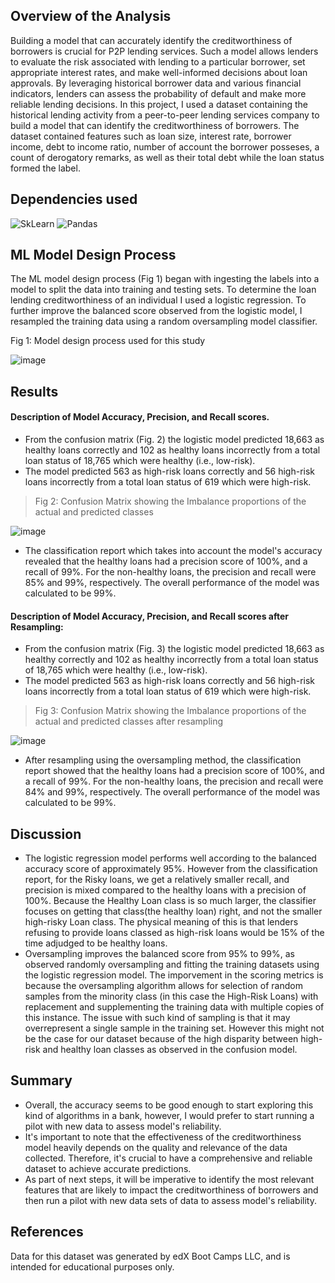 ## Overview of the Analysis

Building a model that can accurately identify the creditworthiness of borrowers is crucial for P2P lending services. Such a model allows lenders to evaluate the risk associated with lending to a particular borrower, set appropriate interest rates, and make well-informed decisions about loan approvals. By leveraging historical borrower data and various financial indicators, lenders can assess the probability of default and make more reliable lending decisions. In this project, I used a dataset containing the historical lending activity from a peer-to-peer lending services company to build a model that can identify the creditworthiness of borrowers. The dataset contained features such as loan size, interest rate, borrower income, debt to income ratio, number of account the borrower posseses, a count of derogatory remarks, as well as their total debt while the loan status formed the label.

## Dependencies used

![SkLearn](https://img.shields.io/badge/scikit_learn-F7931E?style=for-the-badge&logo=scikit-learn&logoColor=white)
![Pandas](https://img.shields.io/badge/Pandas-2C2D72?style=for-the-badge&logo=pandas&logoColor=white)

## ML Model Design Process
The ML model design process (Fig 1) began with ingesting the labels into a model to split the data into training and testing sets. To determine the loan lending creditworthiness of an individual I used a logistic regression. To further improve the balanced score observed from the logistic model, I resampled the training data using a random oversampling model classifier. 

Fig 1: Model design process used for this study

![image](https://github.com/Jayplect/credit-risk-classification/assets/107348074/abdb6ff2-6370-4b1b-b2ce-3664fc54be89)

## Results

#### Description of Model Accuracy, Precision, and Recall scores.

- From the confusion matrix (Fig. 2) the logistic model predicted 18,663 as healthy loans correctly and 102 as healthy loans incorrectly from a total loan status of 18,765 which were healthy (i.e., low-risk).
- The model predicted 563 as high-risk loans correctly and 56 high-risk loans incorrectly from a total loan status of 619 which were high-risk.

> Fig 2: Confusion Matrix showing the Imbalance proportions of the actual and predicted classes

![image](https://github.com/Jayplect/credit-risk-classification/assets/107348074/57e56a59-e561-4510-8d5d-60a5ad3939f6)

- The classification report which takes into account the model's accuracy revealed that the healthy loans had a precision score of 100%, and a recall of 99%. For the non-healthy loans, the precision and recall were 85% and 99%, respectively. The overall performance of the model was calculated to be 99%.

#### Description of Model Accuracy, Precision, and Recall scores after Resampling:

- From the confusion matrix (Fig. 3) the logistic model predicted 18,663 as healthy correctly and 102 as healthy incorrectly from a total loan status of 18,765 which were healthy (i.e., low-risk).
- The model predicted 563 as high-risk loans correctly and 56 high-risk loans incorrectly from a total loan status of 619 which were high-risk.

> Fig 3: Confusion Matrix showing the Imbalance proportions of the actual and predicted classes after resampling

![image](https://github.com/Jayplect/credit-risk-classification/assets/107348074/b44648fc-4bfa-40fa-b112-262111429b49)

- After resampling using the oversampling method, the classification report showed that the healthy loans had a precision score of 100%, and a recall of 99%. For the non-healthy loans, the precision and recall were 84% and 99%, respectively. The overall performance of the model was calculated to be 99%.

## Discussion
- The logistic regression model performs well according to the balanced accuracy score of approximately 95%. However from the classification report, for the Risky loans, we get a relatively smaller recall, and precision is mixed compared to the healthy loans with a precision of 100%. Because the Healthy Loan class is so much larger, the classifier focuses on getting that class(the healthy loan) right, and not the smaller high-risky Loan class. The physical meaning of this is that lenders refusing to provide loans classed as high-risk loans would be 15% of the time adjudged to be healthy loans.
- Oversampling improves the balanced score from 95% to 99%, as observed randomly  oversampling and fitting the training datasets using the logistic regression model. The imporvement in the scoring metrics is because the oversampling algorithm allows for selection of random samples from the minority class (in this case the High-Risk Loans) with replacement and supplementing the training data with multiple copies of this instance. The issue with such kind of sampling is that it may overrepresent a single sample in the training set. However this might not be the case for our dataset because of the high disparity between high-risk and healthy loan classes as observed in the confusion model. 

## Summary
- Overall, the accuracy seems to be good enough to start exploring this kind of algorithms in a bank, however, I would prefer to start running a pilot with new data to assess model's reliability.
- It's important to note that the effectiveness of the creditworthiness model heavily depends on the quality and relevance of the data collected. Therefore, it's crucial to have a comprehensive and reliable dataset to achieve accurate predictions.
- As part of next steps, it will be imperative to identify the most relevant features that are likely to impact the creditworthiness of borrowers and then run a pilot with new data sets of data to assess model's reliability.

## References
Data for this dataset was generated by edX Boot Camps LLC, and is intended for educational purposes only.
